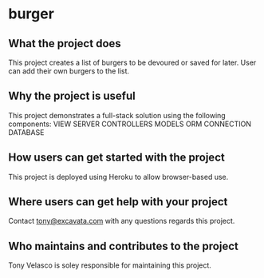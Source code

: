 # burger

## What the project does
This project creates a list of burgers to be devoured or saved for later. User can add their own burgers to the list.

## Why the project is useful
This project demonstrates a full-stack solution using the following components:
VIEW
SERVER
CONTROLLERS
MODELS
ORM
CONNECTION
DATABASE

## How users can get started with the project
This project is deployed using Heroku to allow browser-based use.

## Where users can get help with your project
Contact tony@excavata.com with any questions regards this project.

## Who maintains and contributes to the project
Tony Velasco is soley responsible for maintaining this project.
